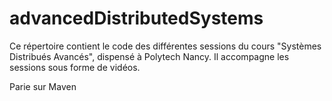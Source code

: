 # advancedDistributedSystems
Ce répertoire contient le code des différentes sessions du cours "Systèmes Distribués Avancés", dispensé à Polytech Nancy. Il accompagne les sessions sous forme de vidéos.

Parie sur Maven

 
